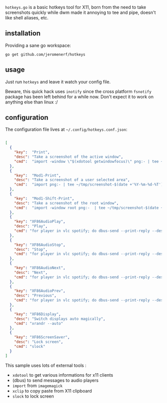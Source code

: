 `hotkeys.go` is a basic hotkeys tool for X11, born from the need to take
screenshots quickly while dwm made it annoying to tee and pipe, doesn't like
shell aliases, etc.


## installation

Providing a sane go workspace:

`go get github.com/jeromenerf/hotkeys`

## usage

Just run `hotkeys` and leave it watch your config file.

Beware, this quick hack uses `inotify` since the cross platform `fsnotify`
package has been left behind for a while now. Don't expect it to work on
anything else than linux :/

## configuration

The configuration file lives at `~/.config/hotkeys.conf.json`:

```json

[
  {
    "key":  "Print",
    "desc": "Take a screenshot of the active window",
    "cmd":  "import -window \"$(xdotool getwindowfocus)\" png:- | tee ~/tmp/screenshot-$(date +'%Y-%m-%d-%T').png | xclip -t image/png -selection c"
  },
  {
    "key":  "Mod1-Print",
    "desc": "Take a screenshot of a user selected area",
    "cmd":  "import png:- | tee ~/tmp/screenshot-$(date +'%Y-%m-%d-%T').png | xclip -t image/png -selection c"
  },
  {
    "key":  "Mod1-Shift-Print",
    "desc": "Take a screenshot of the root window",
    "cmd":  "import -window root png:-  | tee ~/tmp/screenshot-$(date +'%Y-%m-%d-%T').png | xclip -t image/png -selection c"
  },
  {
    "key": "XF86AudioPlay",
    "desc": "Play",
    "cmd": "for player in vlc spotify; do dbus-send --print-reply --dest=org.mpris.MediaPlayer2.$player /org/mpris/MediaPlayer2 org.mpris.MediaPlayer2.Player.PlayPause; done"
  },
  {
    "key": "XF86AudioStop",
    "desc": "Stop",
    "cmd": "for player in vlc spotify; do dbus-send --print-reply --dest=org.mpris.MediaPlayer2.$player /org/mpris/MediaPlayer2 org.mpris.MediaPlayer2.Player.Stop; done"
  },
  {
    "key": "XF86AudioNext",
    "desc": "Next",
    "cmd": "for player in vlc spotify; do dbus-send --print-reply --dest=org.mpris.MediaPlayer2.$player /org/mpris/MediaPlayer2 org.mpris.MediaPlayer2.Player.Next; done"
  },
  {
    "key": "XF86AudioPrev",
    "desc": "Previous",
    "cmd": "for player in vlc spotify; do dbus-send --print-reply --dest=org.mpris.MediaPlayer2.$player /org/mpris/MediaPlayer2 org.mpris.MediaPlayer2.Player.Previous; done"
  },
  {
    "key": "XF86Display",
    "desc": "Switch displays auto magically",
    "cmd": "xrandr --auto"
  },
  {
    "key": "XF86ScreenSaver",
    "desc": "Lock screen",
    "cmd": "slock"
  }
]
```

This sample uses lots of external tools :

- `xdotool` to get various informations for x11 clients
- (dbus) to send messages to audio players
- `import` from `imagemagick`
- `xclip` to copy paste from X11 clipboard
- `slock` to lock screen
